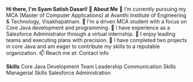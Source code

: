 **Hi there, I'm Syam Satish Dasari! 👋**
**About Me**
🔭 I’m currently pursuing my MCA (Master of Computer Applications) at Avanthi Institute of Engineering & Technology, Visakhapatnam.
🌱 I'm a driven MCA student with a focus on Core Java development and programming.
💼 I have experience as a Salesforce Administrator through a virtual internship.
👯 I enjoy leading teams and executing plans with precision.
🚀 I have completed two projects in core Java and am eager to contribute my skills to a reputable organization.
📫 Reach me at: Contact info <!-- Replace with your contact info -->

**Skills**
Core Java Development
Team Leadership
Communication Skills
Managerial Skills
Salesforce Administration
